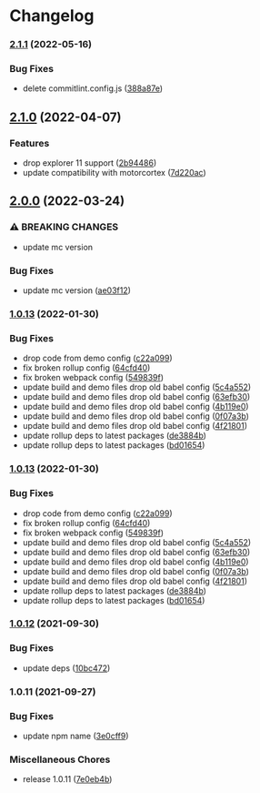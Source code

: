 # Changelog

### [2.1.1](https://github.com/donkeyclip/motorcortex-code-typing/compare/v2.1.0...v2.1.1) (2022-05-16)


### Bug Fixes

* delete commitlint.config.js ([388a87e](https://github.com/donkeyclip/motorcortex-code-typing/commit/388a87e6421b52c52d6b0e793a744c359835ce19))

## [2.1.0](https://github.com/donkeyclip/motorcortex-code-typing/compare/v2.0.0...v2.1.0) (2022-04-07)


### Features

* drop explorer 11 support ([2b94486](https://github.com/donkeyclip/motorcortex-code-typing/commit/2b944869c469aab58d76f1583bd6a601837e3f4e))
* update compatibility with motorcortex ([7d220ac](https://github.com/donkeyclip/motorcortex-code-typing/commit/7d220ace910f7d998a9f045d83b78a4085e58da9))

## [2.0.0](https://github.com/donkeyclip/motorcortex-code-typing/compare/v1.0.13...v2.0.0) (2022-03-24)


### ⚠ BREAKING CHANGES

* update mc version

### Bug Fixes

* update mc version ([ae03f12](https://github.com/donkeyclip/motorcortex-code-typing/commit/ae03f122a0c67da8459544420f8d50ae03cbc9c4))

### [1.0.13](https://www.github.com/donkeyclip/motorcortex-code-typing/compare/v1.0.12...v1.0.13) (2022-01-30)


### Bug Fixes

* drop code from demo config ([c22a099](https://www.github.com/donkeyclip/motorcortex-code-typing/commit/c22a09917dfc0a8eea6931054b73d166b4fc7f1a))
* fix broken rollup config ([64cfd40](https://www.github.com/donkeyclip/motorcortex-code-typing/commit/64cfd40780dc59b50716db4b851b917c92e3afb0))
* fix broken webpack config ([549839f](https://www.github.com/donkeyclip/motorcortex-code-typing/commit/549839f319e69e8feb5aa5b147ef2871b3604b22))
* update build and demo files drop old babel config ([5c4a552](https://www.github.com/donkeyclip/motorcortex-code-typing/commit/5c4a552fe1ae6ed1e25a61a2f901540efbb2f219))
* update build and demo files drop old babel config ([63efb30](https://www.github.com/donkeyclip/motorcortex-code-typing/commit/63efb303e902b517b08b326f6035c491896f5cb7))
* update build and demo files drop old babel config ([4b119e0](https://www.github.com/donkeyclip/motorcortex-code-typing/commit/4b119e065cd547f6359d2df303aa6292d8f81a83))
* update build and demo files drop old babel config ([0f07a3b](https://www.github.com/donkeyclip/motorcortex-code-typing/commit/0f07a3bda5066d0dac5002df9f764251ad9ab546))
* update build and demo files drop old babel config ([4f21801](https://www.github.com/donkeyclip/motorcortex-code-typing/commit/4f21801019a25aaf8d067195f01de219eeb7c8b3))
* update rollup deps to latest packages ([de3884b](https://www.github.com/donkeyclip/motorcortex-code-typing/commit/de3884b5c4263ea9e7a4dd27bdb151f47b543fc0))
* update rollup deps to latest packages ([bd01654](https://www.github.com/donkeyclip/motorcortex-code-typing/commit/bd01654e6952242333c0c48fbc9af4f2bd9d4e93))

### [1.0.13](https://www.github.com/donkeyclip/motorcortex-code-typing/compare/v1.0.12...v1.0.13) (2022-01-30)


### Bug Fixes

* drop code from demo config ([c22a099](https://www.github.com/donkeyclip/motorcortex-code-typing/commit/c22a09917dfc0a8eea6931054b73d166b4fc7f1a))
* fix broken rollup config ([64cfd40](https://www.github.com/donkeyclip/motorcortex-code-typing/commit/64cfd40780dc59b50716db4b851b917c92e3afb0))
* fix broken webpack config ([549839f](https://www.github.com/donkeyclip/motorcortex-code-typing/commit/549839f319e69e8feb5aa5b147ef2871b3604b22))
* update build and demo files drop old babel config ([5c4a552](https://www.github.com/donkeyclip/motorcortex-code-typing/commit/5c4a552fe1ae6ed1e25a61a2f901540efbb2f219))
* update build and demo files drop old babel config ([63efb30](https://www.github.com/donkeyclip/motorcortex-code-typing/commit/63efb303e902b517b08b326f6035c491896f5cb7))
* update build and demo files drop old babel config ([4b119e0](https://www.github.com/donkeyclip/motorcortex-code-typing/commit/4b119e065cd547f6359d2df303aa6292d8f81a83))
* update build and demo files drop old babel config ([0f07a3b](https://www.github.com/donkeyclip/motorcortex-code-typing/commit/0f07a3bda5066d0dac5002df9f764251ad9ab546))
* update build and demo files drop old babel config ([4f21801](https://www.github.com/donkeyclip/motorcortex-code-typing/commit/4f21801019a25aaf8d067195f01de219eeb7c8b3))
* update rollup deps to latest packages ([de3884b](https://www.github.com/donkeyclip/motorcortex-code-typing/commit/de3884b5c4263ea9e7a4dd27bdb151f47b543fc0))
* update rollup deps to latest packages ([bd01654](https://www.github.com/donkeyclip/motorcortex-code-typing/commit/bd01654e6952242333c0c48fbc9af4f2bd9d4e93))

### [1.0.12](https://www.github.com/donkeyclip/motorcortex-code-typing/compare/v1.0.11...v1.0.12) (2021-09-30)


### Bug Fixes

* update deps ([10bc472](https://www.github.com/donkeyclip/motorcortex-code-typing/commit/10bc472cbd16b721f43ccc02d15df35553e88a01))

### 1.0.11 (2021-09-27)


### Bug Fixes

* update npm name ([3e0cff9](https://www.github.com/donkeyclip/motorcortex-code-typing/commit/3e0cff912b6e71d181bff934dd241d15707b62d9))


### Miscellaneous Chores

* release 1.0.11 ([7e0eb4b](https://www.github.com/donkeyclip/motorcortex-code-typing/commit/7e0eb4bd85ffac6298db0f5658915ab9d6b2fbce))
